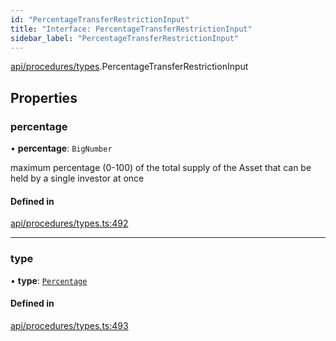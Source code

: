 ```yaml
---
id: "PercentageTransferRestrictionInput"
title: "Interface: PercentageTransferRestrictionInput"
sidebar_label: "PercentageTransferRestrictionInput"
---
```


[api/procedures/types](../../../../../modules/API/Procedures/Types/Types.md).PercentageTransferRestrictionInput

## Properties

### percentage

• **percentage**: `BigNumber`

maximum percentage (0-100) of the total supply of the Asset that can be held by a single investor at once

#### Defined in

[api/procedures/types.ts:492](https://github.com/PolymeshAssociation/polymesh-sdk/blob/fbf6882d0/src/api/procedures/types.ts#L492)

___

### type

• **type**: [`Percentage`](../../../../../enums/API/Procedures/Types/TransferRestrictionType/TransferRestrictionType.md#percentage)

#### Defined in

[api/procedures/types.ts:493](https://github.com/PolymeshAssociation/polymesh-sdk/blob/fbf6882d0/src/api/procedures/types.ts#L493)
